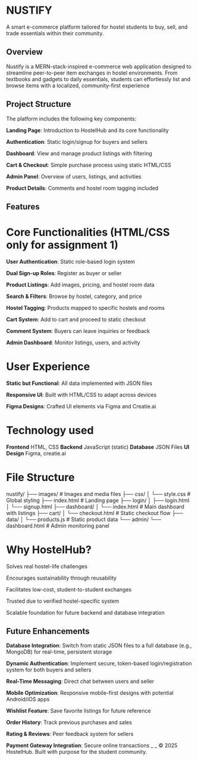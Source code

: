# NUSTIFY

A smart e-commerce platform tailored for hostel students to buy, sell, and trade essentials within their community.

## Overview

Nustify is a MERN-stack-inspired e-commerce web application designed to streamline peer-to-peer item exchanges in hostel environments. From textbooks and gadgets to daily essentials, students can effortlessly list and browse items with a localized, community-first experience

## Project Structure

The platform includes the following key components:

**Landing Page**: Introduction to HostelHub and its core functionality

**Authentication**: Static login/signup for buyers and sellers

**Dashboard**: View and manage product listings with filtering

**Cart & Checkout**: Simple purchase process using static HTML/CSS

**Admin Panel**: Overview of users, listings, and activities

**Product Details**: Comments and hostel room tagging included

## Features

# Core Functionalities (HTML/CSS only for assignment 1)
**User Authentication**: Static role-based login system

**Dual Sign-up Roles**: Register as buyer or seller 

**Product Listings**: Add images, pricing, and hostel room data

**Search & Filters**: Browse by hostel, category, and price

**Hostel Tagging**: Products mapped to specific hostels and rooms

**Cart System**: Add to cart and proceed to static checkout

**Comment System**: Buyers can leave inquiries or feedback

**Admin Dashboard**: Monitor listings, users, and activity

# User Experience

**Static but Functional**: All data implemented with JSON files

**Responsive UI**: Built with HTML/CSS to adapt across devices

**Figma Designs**: Crafted UI elements via Figma and Creatie.ai

# Technology used

**Frontend**	HTML, CSS
**Backend** 	JavaScript (static)
**Database**	JSON Files
**UI Design**	Figma, creatie.ai

# File Structure

nustify/
├── images/                   # Images and media files
├── css/
│   └── style.css             # Global styling
├── index.html                # Landing page
├── login/
│   ├── login.html
│   └── signup.html
├── dashboard/
│   └── index.html            # Main dashboard with listings
├── cart/
│   └── checkout.html         # Static checkout flow
├── data/
│   └── products.js          # Static product data
└── admin/
    └── dashboard.html        # Admin monitoring panel


# Why HostelHub?
Solves real hostel-life challenges

Encourages sustainability through reusability

Facilitates low-cost, student-to-student exchanges

Trusted due to verified hostel-specific system

Scalable foundation for future backend and database integration

## Future Enhancements

**Database Integration**: Switch from static JSON files to a full database (e.g., MongoDB) for real-time, persistent storage

**Dynamic Authentication**: Implement secure, token-based login/registration system for both buyers and sellers

**Real-Time Messaging**: Direct chat between users and seller

**Mobile Optimization**: Responsive mobile-first designs with potential Android/iOS apps

**Wishlist Feature**: Save favorite listings for future reference

**Order History**: Track previous purchases and sales

**Rating & Reviews**: Peer feedback system for sellers

**Payment Gateway Integration**: Secure online transactions 
_ _
© 2025 HostelHub. Built with purpose for the student community.

